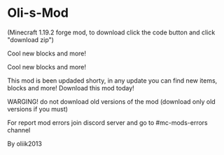 # Oli-s-Mod

(Minecraft 1.19.2 forge mod, to download click the code button and click "download zip")

Cool new blocks and more!


Cool new blocks and more!

This mod is been updaded shorty, in any update you can find new items, blocks and more! Download this mod today!

WARGING! do not download old versions of the mod (download only old versions if you must)

For report mod errors join discord server and go to #mc-mods-errors channel

By oliik2013
